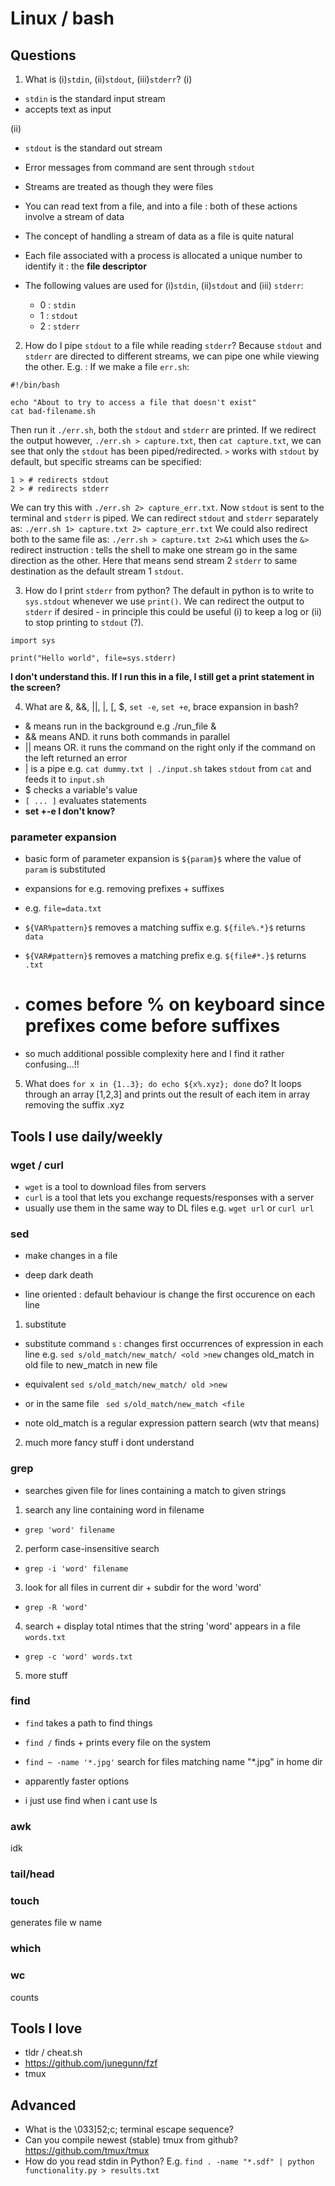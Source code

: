 # Linux / bash  

##  Questions

1. What is (i)`stdin`, (ii)`stdout`, (iii)`stderr`?
(i) 
- `stdin` is the standard input stream 
- accepts text as input 

(ii)
- `stdout` is the standard out stream 
- Error messages from command are sent through `stdout` 

- Streams are treated as though they were files 
- You can read text from a file, and into a file : both of these actions involve a stream of data 
- The concept of handling a stream of data as a file is quite natural 
- Each file associated with a process is allocated a unique number to identify it : the <b>file descriptor</b>
- The following values are used for (i)`stdin`, (ii)`stdout` and (iii) `stderr`: 
    - 0 : `stdin`
    - 1 : `stdout` 
    - 2 : `stderr` 

2. How do I pipe `stdout` to a file while reading `stderr`?
Because `stdout` and `stderr` are directed to different streams, we can pipe one while viewing the other. 
E.g. : 
If we make a file `err.sh`:
```
#!/bin/bash 

echo "About to try to access a file that doesn't exist" 
cat bad-filename.sh
```
Then run it `./err.sh`, both the `stdout` and `stderr` are printed. 
If we redirect the output however, `./err.sh > capture.txt`, then `cat capture.txt`, we can see that only 
the `stdout` has been piped/redirected. 
` > ` works with `stdout` by default, but specific streams can be specified: 
```
1 > # redirects stdout 
2 > # redirects stderr
```
We can try this with `./err.sh 2> capture_err.txt`. Now `stdout` is sent to the terminal and `stderr` is piped.
We can redirect `stdout` and `stderr` separately as: 
`./err.sh 1> capture.txt 2> capture_err.txt`
We could also redirect both to the same file as: 
`./err.sh > capture.txt 2>&1`
which uses the `&>` redirect instruction : tells the shell to make one stream go in the same direction as the other.
Here that means send stream 2 `stderr` to same destination as the default stream 1 `stdout`.

3. How do I print `stderr` from python?
The default in python is to write to `sys.stdout` whenever we use `print()`. 
We can redirect the output to `stderr` if desired - in principle this could be useful (i) to keep a log or (ii) to stop printing to `stdout` (?).

```
import sys 

print("Hello world", file=sys.stderr)
```

<b> I don't understand this. If I run this in a file, I still get a print statement in the screen?</b>

4. What are &, &&, ||, |, [, $, `set -e`, `set +e`, brace expansion in bash?
- & means run in the background e.g ./run_file & 
- && means AND. it runs both commands in parallel
- || means OR. it runs the command on the right only if the command on the left returned an error
- | is a pipe e.g. `cat dummy.txt | ./input.sh` takes `stdout` from `cat` and feeds it to `input.sh` 
- $ checks a variable's value 
- `[ ... ]` evaluates statements 
- <b>set +-e I don't know?</b> 

### parameter expansion 
- basic form of parameter expansion is `${param}$` where the value of `param` is substituted
- expansions for e.g. removing prefixes + suffixes 
- e.g. `file=data.txt`
- `${VAR%pattern}$` removes a matching suffix e.g. `${file%.*}$` returns `data`
- `${VAR#pattern}$` removes a matching prefix e.g. `${file#*.}$` returns `.txt`
- # comes before % on keyboard since prefixes come before suffixes

- so much additional possible complexity here and I find it rather confusing...!! 

5. What does `for x in {1..3}; do echo ${x%.xyz}; done` do?
It loops through an array [1,2,3] and prints out the result of each item in array removing the suffix .xyz

## Tools I use daily/weekly
### wget / curl
- `wget` is a tool to download files from servers 
- `curl` is a tool that lets you exchange requests/responses with a server 
- usually use them in the same way to DL files e.g. `wget url` or `curl url`

### sed
- make changes in a file 
- deep dark death 

- line oriented : default behaviour is change the first occurence on each line 

1. substitute
- substitute command `s` : changes first occurrences of expression in each line e.g. `sed s/old_match/new_match/ <old >new` changes old_match in old file to new_match in new file 
- equivalent `sed s/old_match/new_match/ old >new`

- or in the same file ` sed s/old_match/new_match <file`

- note old_match is a regular expression pattern search (wtv that means)

2. much more fancy stuff i dont understand 

### grep 
- searches given file for lines containing a match to given strings

1. search any line containing word in filename 
- `grep 'word' filename`

2. perform case-insensitive search 
- `grep -i 'word' filename`

3. look for all files in current dir + subdir for the word 'word'
- `grep -R 'word'`

4. search + display total ntimes that the string 'word' appears in a file `words.txt` 
- `grep -c 'word' words.txt`

5. more stuff 

### find 
- `find` takes a path to find things 
- `find /` finds + prints every file on the system 
- `find ~ -name '*.jpg'` search for files matching name "*.jpg" in home dir 

- apparently faster options 
- i just use find when i cant use ls 

### awk 
idk 

### tail/head

### touch 
generates file w name 

### which 

### wc 
counts  

## Tools I love

- tldr / cheat.sh
- https://github.com/junegunn/fzf
- tmux


## Advanced
- What is the \033]52;c; terminal escape sequence?
- Can you compile newest (stable) tmux from github? https://github.com/tmux/tmux
- How do you read stdin in Python? E.g. `find . -name "*.sdf" | python functionality.py > results.txt`
